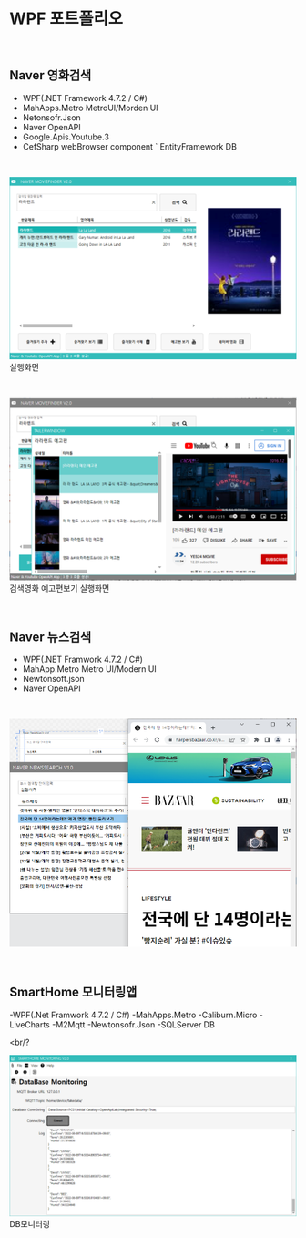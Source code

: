 # WPF 포트폴리오

<br/>

## Naver 영화검색
- WPF(.NET Framework 4.7.2 / C#)
 - MahApps.Metro MetroUI/Morden UI
 - Netonsofr.Json
 - Naver OpenAPI
 - Google.Apis.Youtube.3
 - CefSharp webBrowser component
 ` EntityFramework DB
 
 <br/>
 
 ![NaverMovieFinder](https://github.com/ROJE100/StudyWpf/blob/main/capture/KakaoTalk_20220602_171750721.png?raw=true)
 실행화면
 
 <br/>
 
 ![YoutubePlay](https://github.com/ROJE100/StudyWpf/blob/main/capture/KakaoTalk_20220603_160559594.png?raw=true)
 검색영화 예고편보기 실행화면
 
<br/>

## Naver 뉴스검색
- WPF(.NET Framwork 4.7.2 / C#)
- MahApp.Metro Metro UI/Modern UI
- Newtonsoft.json
- Naver OpenAPI

<br/>

![NaverNewsSearch](https://github.com/ROJE100/StudyWpf/blob/main/capture/%EB%89%B4%EC%8A%A4%ED%8C%8C%EC%9D%B8%EB%8D%94.png?raw=true)

<br/>

## SmartHome 모니터링앱
-WPF(.Net Framwork 4.7.2 / C#)
 -MahApps.Metro
 -Caliburn.Micro
 -LiveCharts
 -M2Mqtt
 -Newtonsofr.Json
 -SQLServer DB
 
 <br/?
 
 ![SmartHomeMonitoring](https://raw.githubusercontent.com/ROJE100/StudyWpf/c19c4ab7c2c1639d941920b30f0354718bbd5cc0/capture/SmartHome.png)
 DB모니터링
 
